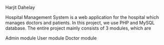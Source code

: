 Harjit Dahelay

Hospital Management System is a web application for the hospital which manages doctors and patients. In this project, we use PHP and MySQL database. The entire project mainly consists of 3 modules, which are

Admin module User module Doctor module
